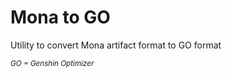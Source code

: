 # Mona to GO

Utility to convert Mona artifact format to GO format

<sup>*GO = Genshin Optimizer*</sup>
